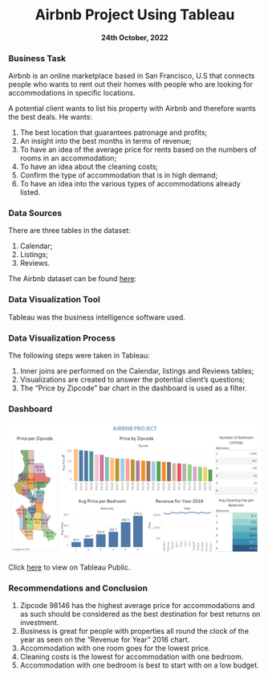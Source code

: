<h1 align="center">Airbnb Project Using Tableau</h1>
<h4 align="center">24th October, 2022</h4> 

<h3>Business Task</h3> 
<p>Airbnb is an online marketplace based in San Francisco, U.S that connects people who wants to rent out their homes with people who are looking for accommodations in specific locations.</p>
<p>A potential client wants to list his property with Airbnb and therefore wants the best deals. He wants:</p>
<ol>
  <li>The best location that guarantees patronage and profits;</li>
  <li>An insight into the best months in terms of revenue;</li>
  <li>To have an idea of the average price for rents based on the numbers of rooms in an accommodation;</li>
  <li>To have an idea about the cleaning costs;</li>
  <li>Confirm the type of accommodation that is in high demand;</li>
  <li>To have an idea into the various types of accommodations already listed.</li>
</ol>

<h3>Data Sources</h3> 
<p>There are three tables in the dataset:<p>
<ol>
  <li>Calendar;</li> 
  <li>Listings;</li>
  <li>Reviews.</li>
</ol>
<p>The Airbnb dataset can be found <a href="https://docs.google.com/spreadsheets/d/1vNgmbtp5oUUfSMPuRnOA1iAr4mB4vBrN/edit?usp=sharing&ouid=116861498863177309837&rtpof=true&sd=true">here</a>:</p> 
 
<h3>Data Visualization Tool</h3>
<p>Tableau was the  business intelligence software used.</p> 

<h3>Data Visualization Process</h3>
<p>The following steps were taken in Tableau:</p> 
<ol>
   <li>Inner joins are performed on the Calendar, listings and Reviews tables;</li>
   <li>Visualizations are created to answer the potential client’s questions;</li>
   <li>The “Price by Zipcode” bar chart in the dashboard is used as a filter.</li>
</ol>

<h3>Dashboard</h3>
<p align="center">
   <img src="images/airbnb-dashboard.png" >
</p>
<span>Click <a href="https://public.tableau.com/views/DashboardProjectonCovid-19Dataset/Covid-19Dashboard?:language=en-US&:display_count=n&:origin=viz_share_link">here</a> to view on Tableau Public.</span>

<h3>Recommendations and Conclusion</h3>
<ol>
  <li>Zipcode 98146 has the highest average price for accommodations and as such should be considered as the best destination for best returns on investment.</li>
  <li>Business is great for people with properties all round the clock of the year as seen on the “Revenue for Year” 2016 chart.</li>
  <li>Accommodation with one room goes for the lowest price.</li>
  <li>Cleaning costs is the lowest for accommodation with one bedroom.</li>
  <li>Accommodation with one bedroom is best to start with on a low budget.</li>
</ol>



